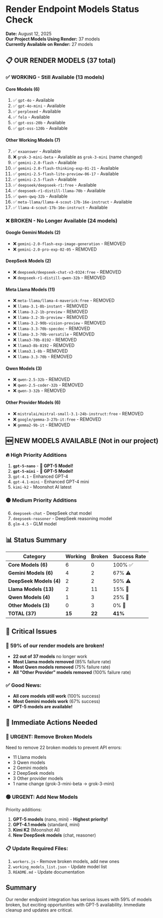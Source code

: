 # Render Endpoint Models Status Check

**Date:** August 12, 2025  
**Our Project Models Using Render:** 37 models  
**Currently Available on Render:** 27 models  

## 📋 OUR RENDER MODELS (37 total)

### ✅ WORKING - Still Available (13 models)

#### Core Models (6)
1. ✅ `gpt-4o` - Available
2. ✅ `gpt-4o-mini` - Available  
3. ✅ `perplexed` - Available
4. ✅ `felo` - Available
5. ✅ `gpt-oss-20b` - Available
6. ✅ `gpt-oss-120b` - Available

#### Other Working Models (7)
7. ✅ `exaanswer` - Available
8. ❌ `grok-3-mini-beta` - Available as `grok-3-mini` (name changed)
9. ✅ `gemini-2.0-flash` - Available
10. ✅ `gemini-2.0-flash-thinking-exp-01-21` - Available
11. ✅ `gemini-2.5-flash-lite-preview-06-17` - Available
12. ✅ `gemini-2.5-flash` - Available
13. ✅ `deepseek/deepseek-r1:free` - Available
14. ✅ `deepseek-r1-distill-llama-70b` - Available
15. ✅ `qwen-qwq-32b` - Available
16. ✅ `meta-llama/llama-4-scout-17b-16e-instruct` - Available
17. ✅ `llama-4-scout-17b-16e-instruct` - Available

### ❌ BROKEN - No Longer Available (24 models)

#### Google Gemini Models (2)
- ❌ `gemini-2.0-flash-exp-image-generation` - REMOVED
- ❌ `gemini-2.0-pro-exp-02-05` - REMOVED

#### DeepSeek Models (2)  
- ❌ `deepseek/deepseek-chat-v3-0324:free` - REMOVED
- ❌ `deepseek-r1-distill-qwen-32b` - REMOVED

#### Meta Llama Models (11)
- ❌ `meta-llama/llama-4-maverick:free` - REMOVED
- ❌ `llama-3.1-8b-instant` - REMOVED
- ❌ `llama-3.2-1b-preview` - REMOVED
- ❌ `llama-3.2-3b-preview` - REMOVED
- ❌ `llama-3.2-90b-vision-preview` - REMOVED
- ❌ `llama-3.3-70b-specdec` - REMOVED
- ❌ `llama-3.3-70b-versatile` - REMOVED
- ❌ `llama3-70b-8192` - REMOVED
- ❌ `llama3-8b-8192` - REMOVED
- ❌ `llama3.1-8b` - REMOVED
- ❌ `llama-3.3-70b` - REMOVED

#### Qwen Models (3)
- ❌ `qwen-2.5-32b` - REMOVED
- ❌ `qwen-2.5-coder-32b` - REMOVED  
- ❌ `qwen-3-32b` - REMOVED

#### Other Provider Models (6)
- ❌ `mistralai/mistral-small-3.1-24b-instruct:free` - REMOVED
- ❌ `google/gemma-3-27b-it:free` - REMOVED
- ❌ `gemma2-9b-it` - REMOVED

## 🆕 NEW MODELS AVAILABLE (Not in our project)

### 🔥 High Priority Additions
1. **`gpt-5-nano`** - 🚀 **GPT-5 Model!**
2. **`gpt-5-mini`** - 🚀 **GPT-5 Model!**
3. `gpt-4.1` - Enhanced GPT-4
4. `gpt-4.1-mini` - Enhanced GPT-4 mini
5. `kimi-k2` - Moonshot AI latest

### 🟡 Medium Priority Additions  
6. `deepseek-chat` - DeepSeek chat model
7. `deepseek-reasoner` - DeepSeek reasoning model
8. `glm-4.5` - GLM model

## 📊 Status Summary

| Category | Working | Broken | Success Rate |
|----------|---------|---------|--------------|
| **Core Models (6)** | 6 | 0 | 100% ✅ |
| **Gemini Models (6)** | 4 | 2 | 67% ⚠️ |
| **DeepSeek Models (4)** | 2 | 2 | 50% ⚠️ |
| **Llama Models (13)** | 2 | 11 | 15% 🔴 |
| **Qwen Models (4)** | 1 | 3 | 25% 🔴 |
| **Other Models (3)** | 0 | 3 | 0% 🔴 |
| **TOTAL (37)** | **15** | **22** | **41%** |

## 🚨 Critical Issues

### 🔴 **59% of our render models are broken!**
- **22 out of 37 models** no longer work
- **Most Llama models removed** (85% failure rate)
- **Most Qwen models removed** (75% failure rate)
- **All "Other Provider" models removed** (100% failure rate)

### ✅ **Good News:**
- **All core models still work** (100% success)
- **Most Gemini models work** (67% success)
- **GPT-5 models are available!**

## 🔧 Immediate Actions Needed

### 🔴 **URGENT: Remove Broken Models**
Need to remove 22 broken models to prevent API errors:
- 11 Llama models
- 3 Qwen models  
- 2 Gemini models
- 2 DeepSeek models
- 3 Other provider models
- 1 name change (grok-3-mini-beta → grok-3-mini)

### 🟢 **URGENT: Add New Models**
Priority additions:
1. **GPT-5 models** (nano, mini) - **Highest priority!**
2. **GPT-4.1 models** (standard, mini)
3. **Kimi K2** (Moonshot AI)
4. **New DeepSeek models** (chat, reasoner)

### 📋 **Update Required Files:**
1. `workers.js` - Remove broken models, add new ones
2. `working_models_list.json` - Update model list
3. `README.md` - Update documentation

## Summary
Our render endpoint integration has serious issues with 59% of models broken, but exciting opportunities with GPT-5 availability. Immediate cleanup and updates are critical.